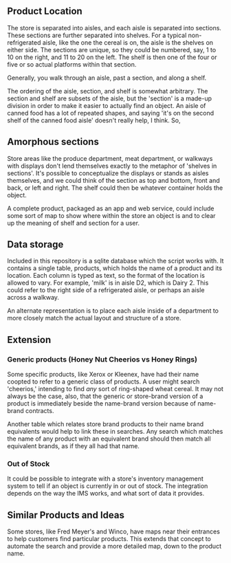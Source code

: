 ## Product Location
The store is separated into aisles, and each aisle is separated into sections. These sections are further separated into shelves. For a typical non-refrigerated aisle, like the one the cereal is on, the aisle is the shelves on either side. The sections are unique, so they could be numbered, say, 1 to 10 on the right, and 11 to 20 on the left. The shelf is then one of the four or five or so actual platforms within that section. 

Generally, you walk through an aisle, past a section, and along a shelf.

The ordering of the aisle, section, and shelf is somewhat arbitrary. The section and shelf are subsets of the aisle, but the 'section' is a made-up division in order to make it easier to actually find an object. An aisle of canned food has a lot of repeated shapes, and saying 'it's on the second shelf of the canned food aisle' doesn't really help, I think. So, 

## Amorphous sections
Store areas like the produce department, meat department, or walkways with displays don't lend themselves exactly to the metaphor of 'shelves in sections'. It's possible to conceptualize the displays or stands as aisles themselves, and we could think of the section as top and bottom, front and back, or left and right. The shelf could then be whatever container holds the object.

A complete product, packaged as an app and web service, could include some sort of map to show where within the store an object is and to clear up the meaning of shelf and section for a user.

## Data storage
Included in this repository is a sqlite database which the script works with. It contains a single table, products, which holds the name of a product and its location. Each column is typed as text, so the format of the location is allowed to vary. For example, 'milk' is in aisle D2, which is Dairy 2. This could refer to the right side of a refrigerated aisle, or perhaps an aisle across a walkway. 

An alternate representation is to place each aisle inside of a department to more closely match the actual layout and structure of a store.

## Extension
### Generic products (Honey Nut Cheerios vs Honey Rings)
Some specific products, like Xerox or Kleenex, have had their name coopted to refer to a generic class of products. A user might search 'cheerios,' intending to find _any_ sort of ring-shaped wheat cereal. It may not always be the case, also, that the generic or store-brand version of a product is immediately beside the name-brand version because of name-brand contracts. 

Another table which relates store brand products to their name brand equivalents would help to link these in searches. Any search which matches the name of any product with an equivalent brand should then match all equivalent brands, as if they all had that name.

### Out of Stock
It could be possible to integrate with a store's inventory management system to tell if an object is currently in or out of stock. The integration depends on the way the IMS works, and what sort of data it provides.

## Similar Products and Ideas
Some stores, like Fred Meyer's and Winco, have maps near their entrances to help customers find particular products. This extends that concept to automate the search and provide a more detailed map, down to the product name.
